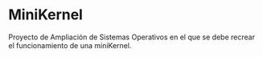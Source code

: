 # MiniKernel
Proyecto de Ampliación de Sistemas Operativos en el que se debe recrear el funcionamiento de una miniKernel.
